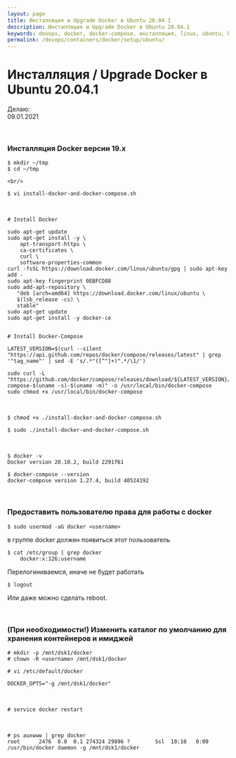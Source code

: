 ```yaml
---
layout: page
title: Инсталляция и Upgrade Docker в Ubuntu 20.04.1
description: Инсталляция и Upgrade Docker в Ubuntu 20.04.1
keywords: devops, docker, docker-compose, инсталляция, linux, ubuntu, bash скрипт
permalink: /devops/containers/docker/setup/ubuntu/
---
```


# Инсталляция / Upgrade Docker в Ubuntu 20.04.1

Делаю:  
09.01.2021

<br/>

### Инсталляция Docker версии 19.x

```
$ mkdir ~/tmp
$ cd ~/tmp

<br/>

$ vi install-docker-and-docker-compose.sh

```

<br/>

```
# Install Docker

sudo apt-get update
sudo apt-get install -y \
    apt-transport-https \
    ca-certificates \
    curl \
    software-properties-common
curl -fsSL https://download.docker.com/linux/ubuntu/gpg | sudo apt-key add -
sudo apt-key fingerprint 0EBFCD88
sudo add-apt-repository \
   "deb [arch=amd64] https://download.docker.com/linux/ubuntu \
   $(lsb_release -cs) \
   stable"
sudo apt-get update
sudo apt-get install -y docker-ce


# Install Docker-Compose

LATEST_VERSION=$(curl --silent "https://api.github.com/repos/docker/compose/releases/latest" | grep '"tag_name"' | sed -E 's/.*"([^"]+)".*/\1/')

sudo curl -L "https://github.com/docker/compose/releases/download/${LATEST_VERSION}/docker-compose-$(uname -s)-$(uname -m)" -o /usr/local/bin/docker-compose
sudo chmod +x /usr/local/bin/docker-compose
```

<br/>

    $ chmod +x ./install-docker-and-docker-compose.sh

    $ sudo ./install-docker-and-docker-compose.sh

<br/>

```
$ docker -v
Docker version 20.10.2, build 2291f61

$ docker-compose --version
docker-compose version 1.27.4, build 40524192
```

<br/>

### Предоставить пользователю права для работы с docker

    $ sudo usermod -aG docker <username>

в группе docker должен появиться этот пользователь

    $ cat /etc/group | grep docker
        docker:x:126:username

Перелогиниваемся, иначе не будет работать

    $ logout

Или даже можно сделать reboot.

<br/>

### (При необходимости!) Изменить каталог по умолчанию для хранения контейнеров и имиджей

    # mkdir -p /mnt/dsk1/docker
    # chown -R <username> /mnt/dsk1/docker

    # vi /etc/default/docker

    DOCKER_OPTS="-g /mnt/dsk1/docker"

<br/>

    # service docker restart

<br/>

    # ps auxwww | grep docker
    root      2476  0.0  0.1 274324 29896 ?        Ssl  10:10   0:00 /usr/bin/docker daemon -g /mnt/dsk1/docker
